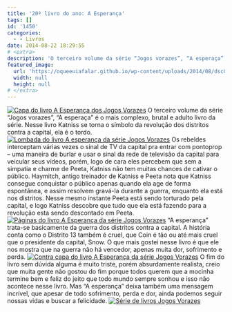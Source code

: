 ```yaml
---
title: '20º livro do ano: A Esperança'
tags: []
id: '1450'
categories:
  - - Livros
date: 2014-08-22 18:29:55
# <extra>
description: 'O terceiro volume da série “Jogos vorazes”, “A esperaça” é o mais complexo, brutal e adulto livro da série. Nesse livro Katniss se torna o símbolo da revolução dos distritos contra a capital, ela é o tordo. Os rebeldes interceptam várias vezes o sinal de TV da capital pra entrar com pontoprop – uma maneira de burlar e usar o sinal da rede de televisão da capital para veicular seus vídeos, porém, logo de cara eles percebem que sem a simpatia e charme de Peeta, Katniss não tem muitas chances de cativar o público. Haymitch, antigo treinador de Katniss e Peeta nota que Katniss consegue conquistar o público apenas quando ela age de forma espontânea, e assim resolvem gravá-la durante a guerra, enquanto ela está nos distritos. Nesse mesmo instante Peeta está sendo torturado pela capital, e logo Katniss descobre &hellip;'
featured_image: 
  url: 'https://oqueeuiafalar.github.io/wp-content/uploads/2014/08/dsc03141.jpg'
  width: null
  height: null
# </extra>
---
```


[![Capa do livro A Esperança dos Jogos Vorazes ](http://162.243.62.160/wp-content/uploads/2014/08/dsc03141.jpg)](http://162.243.62.160/wp-content/uploads/2014/08/dsc03141.jpg) O terceiro volume da série “Jogos vorazes”, “A esperaça” é o mais complexo, brutal e adulto livro da série. Nesse livro Katniss se torna o símbolo da revolução dos distritos contra a capital, ela é o tordo. [![Lombada do livro A esperança da série Jogos Vorazes ](http://162.243.62.160/wp-content/uploads/2014/08/dsc03143.jpg)](http://162.243.62.160/wp-content/uploads/2014/08/dsc03143.jpg) Os rebeldes interceptam várias vezes o sinal de TV da capital pra entrar com pontoprop – uma maneira de burlar e usar o sinal da rede de televisão da capital para veicular seus vídeos, porém, logo de cara eles percebem que sem a simpatia e charme de Peeta, Katniss não tem muitas chances de cativar o público. Haymitch, antigo treinador de Katniss e Peeta nota que Katniss consegue conquistar o público apenas quando ela age de forma espontânea, e assim resolvem gravá-la durante a guerra, enquanto ela está nos distritos. Nesse mesmo instante Peeta está sendo torturado pela capital, e logo Katniss descobre que tudo que ela está fazendo para a revolução esta sendo descontado em Peeta. [![Páginas do livro A Esperança da série Jogos Vorazes ](http://162.243.62.160/wp-content/uploads/2014/08/dsc03144.jpg)](http://162.243.62.160/wp-content/uploads/2014/08/dsc03144.jpg) “A esperança” trata-se basicamente da guerra dos distritos contra a capital. A história conta como o Distrito 13 também é cruel, que Coin é tão ou até mais cruel que o presidente da capital, Snow. O que mais gostei nesse livro é que ele nos mostra que na guerra não há vencedor, apenas muita dor, sofrimento e perda. [![Contra capa do livro A Esperança da série Jogos Vorazes ](http://162.243.62.160/wp-content/uploads/2014/08/dsc03142.jpg)](http://162.243.62.160/wp-content/uploads/2014/08/dsc03142.jpg) O fim do livro sem dúvida alguma é muito triste, porém absurdamente realista, creio que muita gente não gostou do fim porque todos querem que a mocinha termine bem e feliz do jeito que todo mundo sempre sonhou e isso não acontece nesse livro. Mas “A esperança” deixa também uma mensagem incrível, que apesar de todo sofrimento, perda e dor, ainda podemos seguir nossas vidas e buscar a felicidade. [![Série de livros Jogos Vorazes ](http://162.243.62.160/wp-content/uploads/2014/08/dsc03140.jpg)](http://162.243.62.160/wp-content/uploads/2014/08/dsc03140.jpg)
